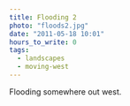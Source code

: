 ```yaml
---
title: Flooding 2
photo: "floods2.jpg"
date: "2011-05-18 10:01"
hours_to_write: 0
tags:
  - landscapes
  - moving-west
---
```


Flooding somewhere out west.
